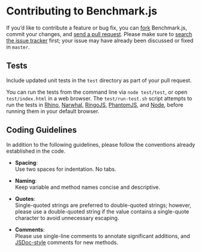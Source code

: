 # Contributing to Benchmark.js

If you’d like to contribute a feature or bug fix, you can [fork](https://help.github.com/articles/fork-a-repo) Benchmark.js, commit your changes, and [send a pull request](https://help.github.com/articles/using-pull-requests).
Please make sure to [search the issue tracker](https://github.com/bestiejs/benchmark.js/issues) first; your issue may have already been discussed or fixed in `master`.

## Tests

Include updated unit tests in the `test` directory as part of your pull request.

You can run the tests from the command line via `node test/test`, or open `test/index.html` in a web browser.
The `test/run-test.sh` script attempts to run the tests in [Rhino](https://developer.mozilla.org/en-US/docs/Rhino), [Narwhal](https://github.com/280north/narwhal), [RingoJS](http://ringojs.org/), [PhantomJS](http://phantomjs.org/), and [Node](http://nodejs.org/), before running them in your default browser.

## Coding Guidelines

In addition to the following guidelines, please follow the conventions already established in the code.

- **Spacing**:<br>
  Use two spaces for indentation. No tabs.

- **Naming**:<br>
  Keep variable and method names concise and descriptive.

- **Quotes**:<br>
  Single-quoted strings are preferred to double-quoted strings; however, please use a double-quoted string if the value contains a single-quote character to avoid unnecessary escaping.

- **Comments**:<br>
  Please use single-line comments to annotate significant additions, and [JSDoc-style](http://www.2ality.com/2011/08/jsdoc-intro.html) comments for new methods.
